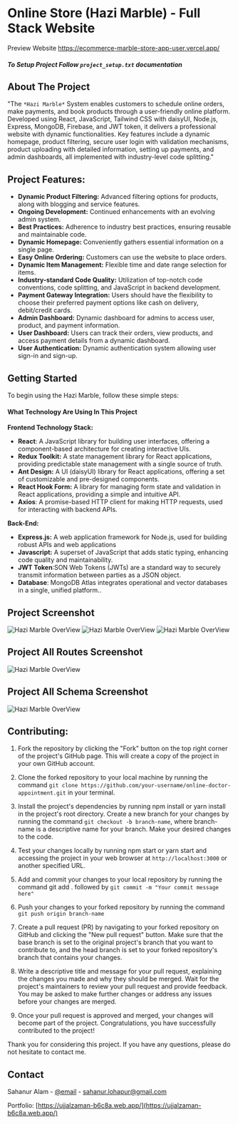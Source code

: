 # Online Store (Hazi Marble) - Full Stack Website
Preview Website
https://ecommerce-marble-store-app-user.vercel.app/

##### To Setup Project Follow `project_setup.txt` documentation

## About The Project
"The `*Hazi Marble*` System enables customers to schedule online orders, make payments, and book products through a user-friendly online platform. Developed using React, JavaScript, Tailwind CSS with daisyUI, Node.js, Express, MongoDB, Firebase, and JWT token, it delivers a professional website with dynamic functionalities. Key features include a dynamic homepage, product filtering, secure user login with validation mechanisms, product uploading with detailed information, setting up payments, and admin dashboards, all implemented with industry-level code splitting."

## Project Features:
 - **Dynamic Product Filtering:** Advanced filtering options for products, along with blogging and service features.
 - **Ongoing Development:** Continued enhancements with an evolving admin system.
- **Best Practices:** Adherence to industry best practices, ensuring reusable and maintainable code.
- **Dynamic Homepage:** Conveniently gathers essential information on a single page.
- **Easy Online Ordering:** Customers can use the website to place orders.
- **Dynamic Item Management:** Flexible time and date range selection for items.
- **Industry-standard Code Quality:** Utilization of top-notch code conventions, code splitting, and JavaScript in backend development.
- **Payment Gateway Integration:** Users should have the flexibility to choose their preferred payment options like cash on delivery, debit/credit cards.
- **Admin Dashboard:** Dynamic dashboard for admins to access user, product, and payment information.
- **User Dashboard:** Users can track their orders, view products, and access payment details from a dynamic dashboard.
- **User Authentication:** Dynamic authentication system allowing user sign-in and sign-up.

<!-- GETTING STARTED -->
## Getting Started
To begin using the Hazi Marble, follow these simple steps:

#### What Technology Are Using In This Project

**Frontend Technology Stack:** 
- **React**: A JavaScript library for building user interfaces, offering a component-based architecture for creating interactive UIs.
- **Redux Toolkit:** A state management library for React applications, providing predictable state management with a single source of truth.
- **Ant Design:** A UI (daisyUI) library for React applications, offering a set of customizable and pre-designed components.
- **React Hook Form:** A library for managing form state and validation in React applications, providing a simple and intuitive API.
- **Axios**: A promise-based HTTP client for making HTTP requests, used for interacting with backend APIs.

**Back-End:** 
- **Express.js:** A web application framework for Node.js, used for building robust APIs and web applications
- **Javascript:** A superset of JavaScript that adds static typing, enhancing code quality and maintainability.
- **JWT Token**:SON Web Tokens (JWTs) are a standard way to securely transmit information between parties as a JSON object.
- **Database**: MongoDB Atlas integrates operational and vector databases in a single, unified platform..

 ## Project Screenshot
![Hazi Marble OverView](https://github.com/sahanur1111/hazimarblehouse.in.net/blob/main/finalpro-img/01.jpg)
![Hazi Marble OverView](https://github.com/sahanur1111/hazimarblehouse.in.net/blob/main/finalpro-img/02.jpg)
![Hazi Marble OverView](https://github.com/sahanur1111/hazimarblehouse.in.net/blob/main/finalpro-img/03.jpg)

 ## Project All Routes Screenshot

 ![Hazi Marble OverView](https://github.com/sahanur1111/hazimarblehouse.in.net/blob/main/finalpro-img/jsoncrack.com%20(9).png)
 

 ## Project All Schema Screenshot

 ![Hazi Marble OverView](https://github.com/sahanur1111/hazimarblehouse.in.net/blob/main/finalpro-img/jsoncrack.com%20(17).png)
 
## Contributing:

1. Fork the repository by clicking the "Fork" button on the top right corner of the project's GitHub page. This will create a copy of the project in your own GitHub account.

2. Clone the forked repository to your local machine by running the command ``` git clone https://github.com/your-username/online-doctor-appointment.git ``` in your terminal.

3. Install the project's dependencies by running npm install or yarn install in the project's root directory.
Create a new branch for your changes by running the command ``` git checkout -b branch-name ```, where branch-name is a descriptive name for your branch.
Make your desired changes to the code.

4. Test your changes locally by running npm start or yarn start and accessing the project in your web browser at ``` http://localhost:3000 ``` or another specified URL.
5. Add and commit your changes to your local repository by running the command git add . followed by ``` git commit -m "Your commit message here" ```

6. Push your changes to your forked repository by running the command ``` git push origin branch-name ```

7. Create a pull request (PR) by navigating to your forked repository on GitHub and clicking the "New pull request" button. Make sure that the base branch is set to the original project's branch that you want to contribute to, and the head branch is set to your forked repository's branch that contains your changes.

8. Write a descriptive title and message for your pull request, explaining the changes you made and why they should be merged.
Wait for the project's maintainers to review your pull request and provide feedback. You may be asked to make further changes or address any issues before your changes are merged.

9. Once your pull request is approved and merged, your changes will become part of the project. Congratulations, you have successfully contributed to the project!

Thank you for considering this project. If you have any questions, please do not hesitate to contact me.


## Contact
Sahanur Alam - [@email](gmail.com) - sahanur.lohapur@gmail.com

Portfolio: [https://ujjalzaman-b6c8a.web.app/](https://ujjalzaman-b6c8a.web.app/)
